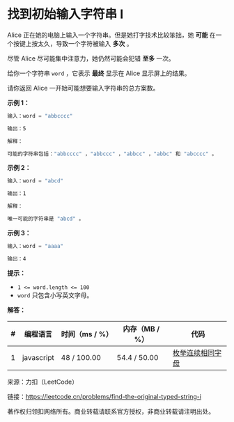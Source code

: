 # 找到初始输入字符串 I

Alice 正在她的电脑上输入一个字符串。但是她打字技术比较笨拙，她 **可能** 在一个按键上按太久，导致一个字符被输入 **多次** 。

尽管 Alice 尽可能集中注意力，她仍然可能会犯错 **至多** 一次。

给你一个字符串 `word` ，它表示 **最终** 显示在 Alice 显示屏上的结果。

请你返回 Alice 一开始可能想要输入字符串的总方案数。

**示例 1：**

``` javascript
输入：word = "abbcccc"

输出：5

解释：

可能的字符串包括："abbcccc" ，"abbccc" ，"abbcc" ，"abbc" 和 "abcccc" 。
```

**示例 2：**

``` javascript
输入：word = "abcd"

输出：1

解释：

唯一可能的字符串是 "abcd" 。
```

**示例 3：**

``` javascript
输入：word = "aaaa"

输出：4
```

**提示：**

- `1 <= word.length <= 100`
- `word` 只包含小写英文字母。

**解答：**

**#**|**编程语言**|**时间（ms / %）**|**内存（MB / %）**|**代码**
------|----------|-----------------|----------------|--------
1|javascript|48 / 100.00|54.4 / 50.00|[枚举连续相同字母](./javascript/ac_v1.js)

来源：力扣（LeetCode）

链接：https://leetcode.cn/problems/find-the-original-typed-string-i

著作权归领扣网络所有。商业转载请联系官方授权，非商业转载请注明出处。
